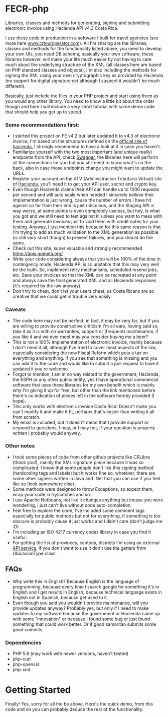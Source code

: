# FECR-php
Libraries, classes and methods for generating, signing and submitting electronic invoice using Hacienda API v4.3 Costa Rica.

I use these code in production in a software I built for travel agencies (see more here www.crtouroperator.com).
All I'm sharing are the libraries, classes and methods for the functionality listed above, you need to develop your own UIs, you need DB schema, basically your own software, these libraires however, will make your life much easier by not having to care much about the underlying structure of the XML (all classes here are based on PHP standard classes and objects), I'm also including the methods for signing the XML using your own cryptographic key as provided by Hacienda (no support for digital signature yet although I suspect it wouldn't be much different).

Basically, just include the files in your PHP project and start using them as you would any other library.
You need to know a little bit about the order though and here I will include a very short tutorial with some demo code that should help you get up to speed.

### Some recommendations first:
- I started this project on FE v4.2 but later updated it to v4.3 of electronic invoice, I'm based on the structures defined on the [official site of hacienda](https://www.hacienda.go.cr/ATV/ComprobanteElectronico/frmAnexosyEstructuras.aspx), I strongly recommend to have a look at it in case you haven't.
- Familiarize yourself with the two most important (and unique really) endpoints from the API, check [Swagger](https://www.hacienda.go.cr/ATV/ComprobanteElectronico/docs/esquemas/2016/v4.1/comprobantes-electronicos-api.html), the libraries here will perform all the connections for you but you still need to know what's on the back, also in case those endpoints change you might want to update the URLs.
- Register your account on the ATV (Administracion Tributaria Virtual) site of [Hacienda](https://www.hacienda.go.cr/ATV/Login.aspx), you'll need it to get your API user, secret and crypto key.
- Even though Hacienda claims their API can handle up to 1000 requests per second and will auto scale when needed I sincerely believe their implementation is just wrong, cause the number of errors I have hit against so far from their end is just ridiculous, and the Staging API is way worse, at some points is even completely useless, but hey, is what you got and we still need to test against it, unless you want to mess with them and generate invoices just to void them with credit notes for your testing. Anyway, I just mention this because for this same reason is that I'm trying to add as much validation to the XML generation as possible (is still very short though) to prevent failures, and you should do the same.
- Check out this site, super valuable and strongly recommended https://apis.gometa.org/
- Write your code considering always that you will be 100% of the time in contingency mode, Hacienda API is so unstable that this may very well be the truth. So, implement retry mechanisms, scheduled resend jobs, etc. Save your invoices so that the XML can be recreated at any point and always save the final generated XML and all Hacienda responses (it's required by the law anyway).
- Don't try to cheat, don't let your users cheat, us Costa Ricans are so creative that we could get in trouble very easily.

### Caveats
- The code here may not be perfect, in fact, it may be very far, but if you are willing to provide constructive criticism I'm all ears, having said so, take it as it is with no warranties, support or (frequent) maintenance, if you like it and we ever meet may you consider buying me a beer?
- This is not a 100% implementation of electronic invoice, mainly because I don't need it all, although I've tried to cover most aspects of the law, especially considering the new Fiscal Reform which puts a tax on everything and anything. If you see that something is missing and you can add it to the code and would like to submit a pull request to have it updated it you're welcome.
- Forgot to mention, I am in no way related to the government, Hacienda, the ESPH or any other public entity, yes I have operational commercial software that uses these libraries for my own benefit which is mainly why I'm giving it up for free, but other than the link mentioned before there's no indication of pieces left in the software hereby provided (I hope).
- This only works with electronic invoice Costa Rica! Doesn't make you can't modify it and make it fit, perhaps that's easier than writing it all from scratch.
- My email is included, but it doesn't mean that I provide support or respond to questions, I may, or I may not, if your question is properly written I probably would anyway.

### Other notes
- I took some pieces of code from other github projects like CRLibre (thank you!), mainly the XML signature piece because it was so complicated, I know that some people don't like this signing method (hardcoding tags and labels) but it works fine so, whatever, there are some other signers written in Java and .Net that you can use if you feel like so (look somewhere else).
- Some methods were designed to throw Exceptions, so expect them, wrap your code in try/catches and so.
- I use Apache Netbeans, not like it changes anything but incase you were wondering, I just can't live without code auto-completion.
- Feel free to explore the code, I've included some comment tags especially for public methods but not for everything, if something is too obscure is probably cause it just works and I didn't care (don't judge me :D)
- I'm including an ISO 4217 currency codes library in case you find it useful.
- For getting the list of provinces, cantons, districts I'm using an external [API service](https://programando.paginasweb.cr/2016/04/29/lista-de-provincias-cantones-y-distritos-de-costa-rica-en-formato-json/), if you don't want to use it don't use the getters from UbicacionType class.

## FAQs
- Why write this in English?
Because English is the language of programming, because every time I search google for something it's in English and I get results in English, because technical language exists in English not in Spanish, because get used to it.
- Even though you said you wouldn't provide maintenance, will you provide updates anyway?
Probably yes, but only if I need to make updates to my software because the government or Hacienda came up with some "innovation" or because I found some bug or just found something that could work better. Or if good samaritan submits some good commits.

### Dependencies
- PHP 5.6 (may work with newer versions, haven't tested)
- php-curl
- php-openssl
- php-xml

# Getting Started
Finally! Yes, sorry for all the bs above. Here's the quick demo, from this code and on you can probably deduce the rest of the functionality.


